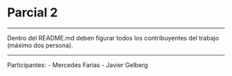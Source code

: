# Parcial 2
------------------
Dentro del README.md deben figurar todos los contribuyentes del trabajo (máximo dos persona).

-------------------
Participantes:
	- Mercedes Farias
	- Javier Gelberg

